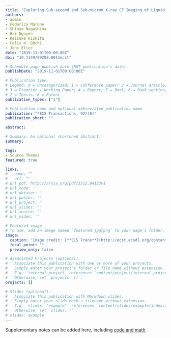 ```yaml
---
title: "Exploring Sub-second and Sub-micron X-ray CT Imaging of Liquid Water in PEFC GDLs"
authors:
- admin
- Federica Marone
- Shinya Nagashima
- Hai Nguyen
- Keisuke Kishita
- Felix N. Büchi
- Jens Eller
date: "2019-11-01T00:00:00Z"
doi: "10.1149/09208.0011ecst"

# Schedule page publish date (NOT publication's date).
publishDate: "2019-11-01T00:00:00Z"

# Publication type.
# Legend: 0 = Uncategorized; 1 = Conference paper; 2 = Journal article;
# 3 = Preprint / Working Paper; 4 = Report; 5 = Book; 6 = Book section;
# 7 = Thesis; 8 = Patent
publication_types: ["1"]

# Publication name and optional abbreviated publication name.
publication: "*ECS Transactions, 92*(8)"
publication_short: ""

abstract: 

# Summary. An optional shortened abstract.
summary:

tags:
- Source Themes
featured: true

links:
# - name: ""
#   url: ""
# url_pdf: http://arxiv.org/pdf/1512.04133v1
# url_code: ''
# url_dataset: ''
# url_poster: ''
# url_project: ''
# url_slides: ''
# url_source: ''
# url_video: ''

# Featured image
# To use, add an image named `featured.jpg/png` to your page's folder. 
image:
  caption: 'Image credit: [**ECS Trans**](http://ecst.ecsdl.org/content/92/8/11.short)'
  focal_point: ""
  preview_only: false

# Associated Projects (optional).
#   Associate this publication with one or more of your projects.
#   Simply enter your project's folder or file name without extension.
#   E.g. `internal-project` references `content/project/internal-project/index.md`.
#   Otherwise, set `projects: []`.
projects: []

# Slides (optional).
#   Associate this publication with Markdown slides.
#   Simply enter your slide deck's filename without extension.
#   E.g. `slides: "example"` references `content/slides/example/index.md`.
#   Otherwise, set `slides: ""`.
# slides: example
---
```


Supplementary notes can be added here, including [code and math](https://sourcethemes.com/academic/docs/writing-markdown-latex/).
